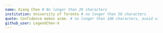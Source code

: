 ```yaml
---
name: Xiang Chen # No longer than 28 characters
institution: University of Toronto # no longer than 58 characters
quote: Confidence makes acme. # no longer than 100 characters, avoid using quotes(") to guarantee the format remains the same.
github_user: LegendChen-X
---
```

